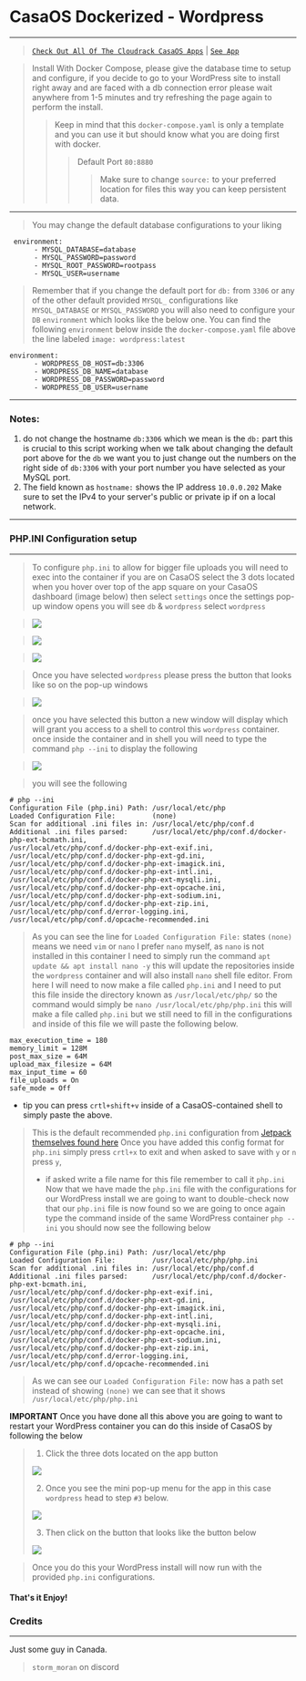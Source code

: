 # CasaOS Dockerized - Wordpress

***

> [`Check Out All Of The Cloudrack CasaOS Apps`](../) | [`See App`](https://github.com/cloudrack-ca/Cloudrack-CasaOS-App-Repo/tree/main/Apps/Wordpress)

> Install With Docker Compose, please give the database time to setup and configure, if you decide to go to your WordPress site to install right away and are faced with a db connection error please wait anywhere from 1-5 minutes and try refreshing the page again to perform the install.
>
> > Keep in mind that this `docker-compose.yaml` is only a template and you can use it but should know what you are doing first with docker.
> >
> > > Default Port `80:8880`
> > >
> > > > Make sure to change `source:` to your preferred location for files this way you can keep persistent data.

***

> You may change the default database configurations to your liking

```
 environment:
      - MYSQL_DATABASE=database
      - MYSQL_PASSWORD=password
      - MYSQL_ROOT_PASSWORD=rootpass
      - MYSQL_USER=username
```

> Remember that if you change the default port for `db:` from `3306` or any of the other default provided `MYSQL_` configurations like `MYSQL_DATABASE` or `MYSQL_PASSWORD` you will also need to configure your `DB` `environment` which looks like the below one. You can find the following `environment` below inside the `docker-compose.yaml` file above the line labeled `image: wordpress:latest`

```
environment:
      - WORDPRESS_DB_HOST=db:3306
      - WORDPRESS_DB_NAME=database
      - WORDPRESS_DB_PASSWORD=password
      - WORDPRESS_DB_USER=username
```

***

### Notes:

1. do not change the hostname `db:3306` which we mean is the `db:` part this is crucial to this script working when we talk about changing the default port above for the `db` we want you to just change out the numbers on the right side of `db:3306` with your port number you have selected as your MySQL port.
2. The field known as `hostname:` shows the IP address `10.0.0.202` Make sure to set the IPv4 to your server's public or private ip if on a local network.

***

### PHP.INI Configuration setup

***

> To configure `php.ini` to allow for bigger file uploads you will need to exec into the container if you are on CasaOS select the 3 dots located when you hover over top of the app square on your CasaOS dashboard (image below) then select `settings` once the settings pop-up window opens you will see `db` & `wordpress` select `wordpress`

> ![](https://i.ibb.co/gMMkGwP/image.png)

> ![](https://i.ibb.co/gZCygr8/image.png)

> ![](https://i.ibb.co/jyrWtsJ/image.png)

> Once you have selected `wordpress` please press the button that looks like so on the pop-up windows

> ![](https://i.ibb.co/RvM5QTQ/image.png)

> once you have selected this button a new window will display which will grant you access to a shell to control this `wordpress` container. once inside the container and in shell you will need to type the command `php --ini` to display the following

> ![](https://i.ibb.co/s51ZYDL/image.png)

> you will see the following

```
# php --ini
Configuration File (php.ini) Path: /usr/local/etc/php
Loaded Configuration File:         (none)
Scan for additional .ini files in: /usr/local/etc/php/conf.d
Additional .ini files parsed:      /usr/local/etc/php/conf.d/docker-php-ext-bcmath.ini,
/usr/local/etc/php/conf.d/docker-php-ext-exif.ini,
/usr/local/etc/php/conf.d/docker-php-ext-gd.ini,
/usr/local/etc/php/conf.d/docker-php-ext-imagick.ini,
/usr/local/etc/php/conf.d/docker-php-ext-intl.ini,
/usr/local/etc/php/conf.d/docker-php-ext-mysqli.ini,
/usr/local/etc/php/conf.d/docker-php-ext-opcache.ini,
/usr/local/etc/php/conf.d/docker-php-ext-sodium.ini,
/usr/local/etc/php/conf.d/docker-php-ext-zip.ini,
/usr/local/etc/php/conf.d/error-logging.ini,
/usr/local/etc/php/conf.d/opcache-recommended.ini
```

> As you can see the line for `Loaded Configuration File:` states `(none)` means we need `vim` or `nano` I prefer `nano` myself, as `nano` is not installed in this container I need to simply run the command `apt update && apt install nano -y` this will update the repositories inside the `wordpress` container and will also install `nano` shell file editor. From here I will need to now make a file called `php.ini` and I need to put this file inside the directory known as `/usr/local/etc/php/` so the command would simply be `nano /usr/local/etc/php/php.ini` this will make a file called `php.ini` but we still need to fill in the configurations and inside of this file we will paste the following below.

```
max_execution_time = 180
memory_limit = 128M
post_max_size = 64M
upload_max_filesize = 64M
max_input_time = 60
file_uploads = On
safe_mode = Off
```

* tip you can press `crtl+shift+v` inside of a CasaOS-contained shell to simply paste the above.

> This is the default recommended `php.ini` configuration from [Jetpack themselves found here](https://jetpack.com/blog/wordpress-php-ini/) Once you have added this config format for `php.ini` simply press `crtl+x` to exit and when asked to save with `y` or `n` press `y`,
>
> * if asked write a file name for this file remember to call it `php.ini` Now that we have made the `php.ini` file with the configurations for our WordPress install we are going to want to double-check now that our `php.ini` file is now found so we are going to once again type the command inside of the same WordPress container `php --ini` you should now see the following below

```
# php --ini
Configuration File (php.ini) Path: /usr/local/etc/php
Loaded Configuration File:         /usr/local/etc/php/php.ini
Scan for additional .ini files in: /usr/local/etc/php/conf.d
Additional .ini files parsed:      /usr/local/etc/php/conf.d/docker-php-ext-bcmath.ini,
/usr/local/etc/php/conf.d/docker-php-ext-exif.ini,
/usr/local/etc/php/conf.d/docker-php-ext-gd.ini,
/usr/local/etc/php/conf.d/docker-php-ext-imagick.ini,
/usr/local/etc/php/conf.d/docker-php-ext-intl.ini,
/usr/local/etc/php/conf.d/docker-php-ext-mysqli.ini,
/usr/local/etc/php/conf.d/docker-php-ext-opcache.ini,
/usr/local/etc/php/conf.d/docker-php-ext-sodium.ini,
/usr/local/etc/php/conf.d/docker-php-ext-zip.ini,
/usr/local/etc/php/conf.d/error-logging.ini,
/usr/local/etc/php/conf.d/opcache-recommended.ini
```

> As we can see our `Loaded Configuration File:` now has a path set instead of showing `(none)` we can see that it shows `/usr/local/etc/php/php.ini`

**IMPORTANT** Once you have done all this above you are going to want to restart your WordPress container you can do this inside of CasaOS by following the below

> 1. Click the three dots located on the app button
>
> ![](https://i.ibb.co/gMMkGwP/image.png)
>
> 2. Once you see the mini pop-up menu for the app in this case `wordpress` head to step `#3` below.
>
> ![](https://i.ibb.co/gZCygr8/image.png)
>
> 3. Then click on the button that looks like the button below
>
> ![](https://i.ibb.co/tKqJH3L/image.png)

> Once you do this your WordPress install will now run with the provided `php.ini` configurations.

#### That's it Enjoy!

### Credits

***

Just some guy in Canada.

> `storm_moran` on discord
